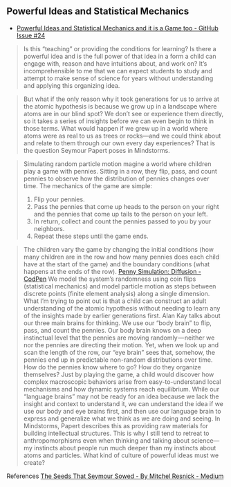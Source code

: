 ## Powerful Ideas and Statistical Mechanics

- [Powerful Ideas and Statistical Mechanics and it is a Game too - GitHub Issue #24](https://github.com/janzeteachesit/100-days-of-writing/issues/240)

>  Is this “teaching” or providing the conditions for learning? Is there a powerful idea and is the full power of that idea in a form a child can engage with, reason and have intuitions about, and work on?
> It’s incomprehensible to me that we can expect students to study and attempt to make sense of science for years without understanding and applying this organizing idea.

> But what if the only reason why it took generations for us to arrive at the atomic hypothesis is because we grow up in a landscape where atoms are in our blind spot? We don’t see or experience them directly, so it takes a series of insights before we can even begin to think in those terms. What would happen if we grew up in a world where atoms were as real to us as trees or rocks—and we could think about and relate to them through our own every day experiences? That is the question Seymour Papert poses in Mindstorms.

> Simulating random particle motion
> magine a world where children play a game with pennies. Sitting in a row, they flip, pass, and count pennies to observe how the distribution of pennies changes over time. The mechanics of the game are simple:
>  1. Flip your pennies.
>  2. Pass the pennies that come up heads to the person on your right and the pennies that come up tails to the person on your left.
>  3. In return, collect and count the pennies passed to you by your neighbors. 
>  4. Repeat these steps until the game ends.

> The children vary the game by changing the initial conditions (how many children are in the row and how many pennies does each child have at the start of the game) and the boundary conditions (what happens at the ends of the row).
> [Penny Simulation: Diffusion - CodPen](http://codepen.io/davidng/pen/QdeGjW)
> We model the system’s randomness using coin flips (statistical mechanics) and model particle motion as steps between discrete points (finite element analysis) along a single dimension.
> What I’m trying to point out is that a child can construct an adult understanding of the atomic hypothesis without needing to learn any of the insights made by earlier generations first.
> Alan Kay talks about our three main brains for thinking. We use our “body brain” to flip, pass, and count the pennies. Our body brain knows on a deep instinctual level that the pennies are moving randomly — neither we nor the pennies are directing their motion. Yet, when we look up and scan the length of the row, our “eye brain” sees that, somehow, the pennies end up in predictable non-random distributions over time. How do the pennies know where to go? How do they organize themselves?
> Just by playing the game, a child would discover how complex macroscopic behaviors arise from easy-to-understand local mechanisms and how dynamic systems reach equilibrium. 
> While our “language brains” may not be ready for an idea because we lack the insight and context to understand it, we can understand the idea if we use our body and eye brains first, and then use our language brain to express and generalize what we think as we are doing and seeing. In Mindstorms, Papert describes this as providing raw materials for building intellectual structures.
> This is why I still tend to retreat to anthropomorphisms even when thinking and talking about science—my instincts about people run much deeper than my instincts about atoms and particles. 
> What kind of culture of powerful ideas must we create?
 

References [The Seeds That Seymour Sowed - By Mitchel Resnick - Medium](https://medium.com/mit-media-lab/the-seeds-that-seymour-sowed-4c50333f03fc)
